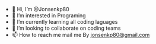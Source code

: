 - 👋 Hi, I’m @Jonsenkp80
- 👀 I’m interested in Programing
- 🌱 I’m currently learning all coding laguages
- 💞️ I’m looking to collaborate on coding teams
- 📫 How to reach me mail me By jonsenkp80@gmail.com

<!---
Jonsenkp80/Jonsenkp80 is a ✨ special ✨ repository because its `README.md` (this file) appears on your GitHub profile.
You can click the Preview link to take a look at your changes.
--->
